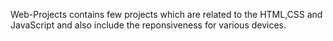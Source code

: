 Web-Projects contains few projects which are related to the HTML,CSS and JavaScript and also include the reponsiveness for various devices.
